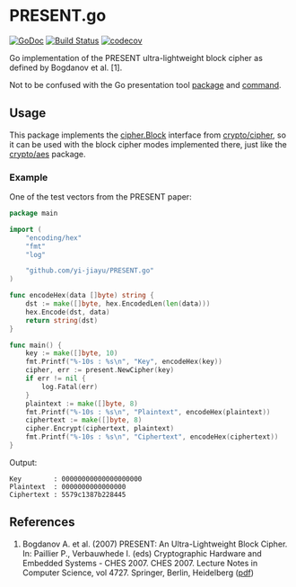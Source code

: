 # PRESENT.go
[![GoDoc](https://godoc.org/github.com/yi-jiayu/PRESENT.go?status.svg)](https://godoc.org/github.com/yi-jiayu/PRESENT.go)
[![Build Status](https://travis-ci.com/yi-jiayu/PRESENT.go.svg?branch=master)](https://travis-ci.com/yi-jiayu/PRESENT.go)
[![codecov](https://codecov.io/gh/yi-jiayu/PRESENT.go/branch/master/graph/badge.svg)](https://codecov.io/gh/yi-jiayu/PRESENT.go)

Go implementation of the PRESENT ultra-lightweight block cipher as defined by Bogdanov et al. [1].

Not to be confused with the Go presentation tool [package](https://godoc.org/golang.org/x/tools/present) and [command](https://godoc.org/golang.org/x/tools/cmd/present).

## Usage
This package implements the [cipher.Block](https://golang.org/pkg/crypto/cipher/#Block) interface from [crypto/cipher](https://golang.org/pkg/crypto/cipher/), so it can be used with the block cipher modes implemented there, just like the [crypto/aes](https://godoc.org/crypto/aes) package.

### Example
One of the test vectors from the PRESENT paper:
```go
package main

import (
	"encoding/hex"
	"fmt"
	"log"

	"github.com/yi-jiayu/PRESENT.go"
)

func encodeHex(data []byte) string {
	dst := make([]byte, hex.EncodedLen(len(data)))
	hex.Encode(dst, data)
	return string(dst)
}

func main() {
	key := make([]byte, 10)
	fmt.Printf("%-10s : %s\n", "Key", encodeHex(key))
	cipher, err := present.NewCipher(key)
	if err != nil {
		log.Fatal(err)
	}
	plaintext := make([]byte, 8)
	fmt.Printf("%-10s : %s\n", "Plaintext", encodeHex(plaintext))
	ciphertext := make([]byte, 8)
	cipher.Encrypt(ciphertext, plaintext)
	fmt.Printf("%-10s : %s\n", "Ciphertext", encodeHex(ciphertext))
}
```

Output:
```
Key        : 00000000000000000000
Plaintext  : 0000000000000000
Ciphertext : 5579c1387b228445
```

## References 
1. Bogdanov A. et al. (2007) PRESENT: An Ultra-Lightweight Block Cipher. In: Paillier P., Verbauwhede I. (eds) Cryptographic Hardware and Embedded Systems - CHES 2007. CHES 2007. Lecture Notes in Computer Science, vol 4727. Springer, Berlin, Heidelberg ([pdf](http://www.lightweightcrypto.org/present/present_ches2007.pdf))
